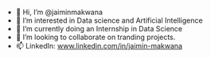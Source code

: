 - 👋 Hi, I’m @jaiminmakwana
- 👀 I’m interested in Data science and Artificial Intelligence
- 🌱 I’m currently doing an Internship in Data Science
- 💞️ I’m looking to collaborate on tranding projects.
- 📫 LinkedIn: www.linkedin.com/in/jaimin-makwana

<!---
jaiminmakwana/jaiminmakwana is a ✨ special ✨ repository because its `README.md` (this file) appears on your GitHub profile.
You can click the Preview link to take a look at your changes.
--->

